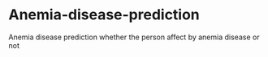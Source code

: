 # Anemia-disease-prediction
Anemia disease prediction whether the person affect by anemia disease or not
